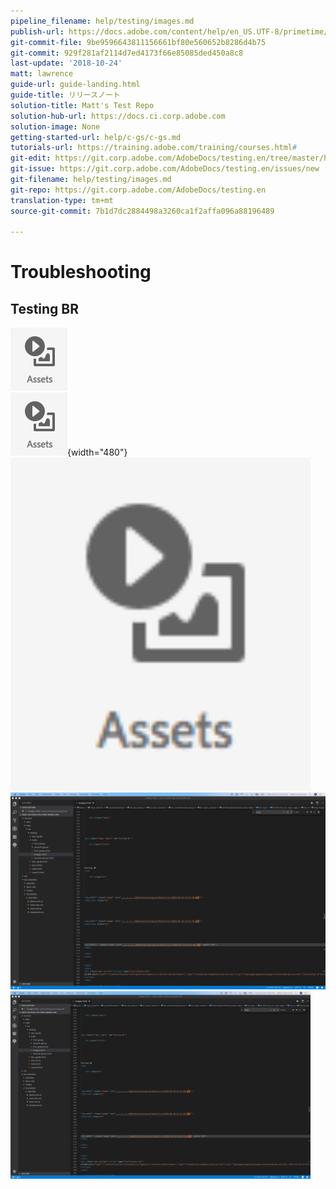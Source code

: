 ```yaml
---
pipeline_filename: help/testing/images.md
publish-url: https://docs.adobe.com/content/help/en_US.UTF-8/primetime/testing/hello/images.html
git-commit-file: 9be9596643811156661bf80e560652b8286d4b75
git-commit: 929f281af2114d7ed4173f66e85085ded450a8c8
last-update: '2018-10-24'
matt: lawrence
guide-url: guide-landing.html
guide-title: リリースノート
solution-title: Matt's Test Repo
solution-hub-url: https://docs.ci.corp.adobe.com
solution-image: None
getting-started-url: help/c-gs/c-gs.md
tutorials-url: https://training.adobe.com/training/courses.html#
git-edit: https://git.corp.adobe.com/AdobeDocs/testing.en/tree/master/help/testing/images.md
git-issue: https://git.corp.adobe.com/AdobeDocs/testing.en/issues/new
git-filename: help/testing/images.md
git-repo: https://git.corp.adobe.com/AdobeDocs/testing.en
translation-type: tm+mt
source-git-commit: 7b1d7dc2884498a3260ca1f2affa096a88196489

---
```


# Troubleshooting

## Testing BR

![No Size](assets/2018-07-24-13-47-56.png)
<br>
![MD Attr](assets/2018-07-24-13-47-56.png){width=&quot;480&quot;}
<br>
<img src="assets/2018-07-24-13-47-56.png" width="480"/>
<br>
![Big](big.png)
<br>
<img src="big.png" width="480"/>
